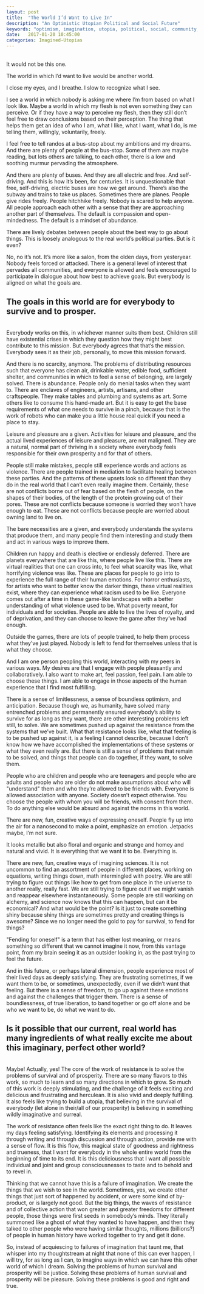```yaml
---
layout: post
title:  "The World I’d Want to Live In"
description: "An Optimistic Utopian Political and Social Future"
keywords: "optimism, imagination, utopia, political, social, community, love, compassion"
date:   2017-01-20 10:45:00
categories: Imagined-Utopias
---
```

<br>
It would not be this one.

The world in which I’d want to live would be another world.

I close my eyes, and I breathe. I slow to recognize what I see.

I see a world in which nobody is asking me where I’m from based on what I look like. Maybe a world in which my flesh is not even something they can perceive. Or if they have a way to perceive my flesh, then they still don’t feel free to draw conclusions based on their perception. The thing that helps them get an idea of who I am, what I like, what I want, what I do, is me telling them, willingly, voluntarily, freely.

I feel free to tell randos at a bus-stop about my ambitions and my dreams. And there are plenty of people at the bus-stop. Some of them are maybe reading, but lots others are talking, to each other, there is a low and soothing murmur pervading the atmosphere.

And there are plenty of buses. And they are all electric and free. And self-driving. And this is how it’s been, for centuries. It is unquestionable that free, self-driving, electric buses are how we get around. There’s also the subway and trains to take us places. Sometimes there are planes. People give rides freely. People hitchhike freely. Nobody is scared to help anyone. All people approach each other with a sense that they are approaching another part of themselves. The default is compassion and open-mindedness. The default is a mindset of abundance.

There are lively debates between people about the best way to go about things. This is loosely analogous to the real world’s political parties. But is it even?

No, no it’s not. It’s more like a salon, from the olden days, from yesteryear. Nobody feels forced or attacked. There is a general level of interest that pervades all communities, and everyone is allowed and feels encouraged to participate in dialogue about how best to achieve goals. But everybody is aligned on what the goals are.

## The goals in this world are for everybody to survive and to prosper.
<br>
Everybody works on this, in whichever manner suits them best. Children still have existential crises in which they question how they might best contribute to this mission. But everybody agrees that that’s the mission. Everybody sees it as their job, personally, to move this mission forward.

And there is no scarcity, anymore. The problems of distributing resources such that everyone has clean air, drinkable water, edible food, sufficient shelter, and communities in which to feel a sense of belonging, are largely solved. There is abundance. People only do menial tasks when they want to. There are enclaves of engineers, artists, artisans, and other craftspeople. They make tables and plumbing and systems as art. Some others like to consume this hand-made art. But it is easy to get the base requirements of what one needs to survive in a pinch, because that is the work of robots who can make you a little house real quick if you need a place to stay.

Leisure and pleasure are a given. Activities for leisure and pleasure, and the actual lived experiences of leisure and pleasure, are not maligned. They are a natural, normal part of thriving in a society where everybody feels responsible for their own prosperity and for that of others.

People still make mistakes, people still experience words and actions as violence. There are people trained in mediation to facilitate healing between these parties. And the patterns of these upsets look so different than they do in the real world that I can’t even really imagine them. Certainly, these are not conflicts borne out of fear based on the flesh of people, on the shapes of their bodies, of the length of the protein growing out of their pores. These are not conflicts because someone is worried they won’t have enough to eat. These are not conflicts because people are worried about owning land to live on.

The bare necessities are a given, and everybody understands the systems that produce them, and many people find them interesting and study them and act in various ways to improve them.

Children run happy and death is elective or endlessly deferred. There are planets everywhere that are like this, where people live like this. There are virtual realities that one can cross into, to feel what scarcity was like, what horrifying violence was like. These are places for people to go into to experience the full range of their human emotions. For horror enthusiasts, for artists who want to better know the darker things, these virtual realities exist, where they can experience what racism used to be like. Everyone comes out after a time in these game-like landscapes with a better understanding of what violence used to be. What poverty meant, for individuals and for societies. People are able to live the lives of royalty, and of deprivation, and they can choose to leave the game after they’ve had enough.

Outside the games, there are lots of people trained, to help them process what they’ve just played. Nobody is left to fend for themselves unless that is what they choose.

And I am one person peopling this world, interacting with my peers in various ways. My desires are that I engage with people pleasantly and collaboratively. I also want to make art, feel passion, feel pain. I am able to choose these things. I am able to engage in those aspects of the human experience that I find most fulfilling.

There is a sense of limitlessness, a sense of boundless optimism, and anticipation. Because though we, as humanity, have solved many entrenched problems and permanently ensured everybody’s ability to survive for as long as they want, there are other interesting problems left still, to solve. We are sometimes pushed up against the resistance from the systems that we’ve built. What that resistance looks like, what that feeling is to be pushed up against it, is a feeling I cannot describe, because I don’t know how we have accomplished the implementations of these systems or what they even really are. But there is still a sense of problems that remain to be solved, and things that people can do together, if they want, to solve them.

People who are children and people who are teenagers and people who are adults and people who are older do not make assumptions about who will "understand" them and who they’re allowed to be friends with. Everyone is allowed association with anyone. Society doesn’t expect otherwise. You choose the people with whom you will be friends, with consent from them. To do anything else would be absurd and against the norms in this world.

There are new, fun, creative ways of expressing oneself. People fly up into the air for a nanosecond to make a point, emphasize an emotion. Jetpacks maybe, I’m not sure.

It looks metallic but also floral and organic and strange and homey and natural and vivid. It is everything that we want it to be. Everything is.

There are new, fun, creative ways of imagining sciences. It is not uncommon to find an assortment of people in different places, working on equations, writing things down, math intermingled with poetry. We are still trying to figure out things like how to get from one place in the universe to another really, really fast. We are still trying to figure out if we might vanish and reappear elsewhere instantaneously. Some people are still working on alchemy, and science now knows that this can happen, but can it be economical? And what would be the point? Is it just to create something shiny because shiny things are sometimes pretty and creating things is awesome? Since we no longer need the gold to pay for survival, to fend for things?

"Fending for oneself" is a term that has either lost meaning, or means something so different that we cannot imagine it now, from this vantage point, from my brain seeing it as an outsider looking in, as the past trying to feel the future.

And in this future, or perhaps lateral dimension, people experience most of their lived days as deeply satisfying. They are frustrating sometimes, if we want them to be, or sometimes, unexpectedly, even if we didn’t want that feeling. But there is a sense of freedom, to go up against these emotions and against the challenges that trigger them. There is a sense of boundlessness, of true liberation, to band together or go off alone and be who we want to be, do what we want to do.

## Is it possible that our current, real world has many ingredients of what really excite me about this imaginary, perfect other world?
<br>
Maybe! Actually, yes! The core of the work of resistance is to solve the problems of survival and of prosperity. There are so many flavors to this work, so much to learn and so many directions in which to grow. So much of this work is deeply stimulating, and the challenge of it feels exciting and delicious and frustrating and herculean. It is also vivid and deeply fulfilling. It also feels like trying to build a utopia, that believing in the survival of everybody (let alone in their/all of our prosperity) is believing in something wildly imaginative and surreal.

The work of resistance often feels like the exact right thing to do. It leaves my days feeling satisfying. Identifying its elements and processing it through writing and through discussion and through action, provide me with a sense of flow. It is this flow, this magical state of goodness and rightness and trueness, that I want for everybody in the whole entire world from the beginning of time to its end. It is this deliciousness that I want all possible individual and joint and group consciousnesses to taste and to behold and to revel in.

Thinking that we cannot have this is a failure of imagination. We create the things that we wish to see in the world. Sometimes, yes, we create other things that just sort of happened by accident, or were some kind of by-product, or is largely not good. But the big things, the waves of resistance and of collective action that won greater and greater freedoms for different people, those things were first seeds in somebody’s minds. They literally summoned like a ghost of what they wanted to have happen, and then they talked to other people who were having similar thoughts, millions (billions?) of people in human history have worked together to try and get it done.

So, instead of acquiescing to failures of imagination that taunt me, that whisper into my thoughtstream at night that none of this can ever happen, I will try, for as long as I can, to imagine ways in which we can have this other world of which I dream. Solving the problems of human survival and prosperity will be justice. Solving these problems of human survival and prosperity will be pleasure. Solving these problems is good and right and true.
